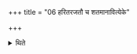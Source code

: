 +++
title = "06 हरितरजतौ च शतमानावित्येके"

+++

<details><summary>थिते</summary>

हरितरजतौ च शतमानावित्येके ६
</details>
